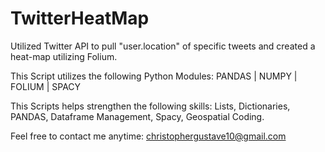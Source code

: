 # TwitterHeatMap
Utilized Twitter API to pull "user.location" of specific tweets and created a heat-map utilizing Folium.  

This Script utilizes the following Python Modules:
PANDAS | NUMPY | FOLIUM | SPACY 

This Scripts helps strengthen the following skills:
Lists, Dictionaries, PANDAS, Dataframe Management, Spacy, Geospatial Coding. 

Feel free to contact me anytime:
christophergustave10@gmail.com 
